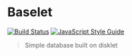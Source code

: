 # Baselet

[![Build Status](https://travis-ci.org/EdgeApp/baselet.svg?branch=master)](https://travis-ci.org/EdgeApp/baselet)
[![JavaScript Style Guide](https://img.shields.io/badge/code_style-standard-brightgreen.svg)](https://standardjs.com)

> Simple database built on disklet

